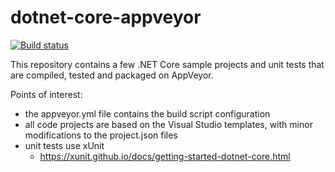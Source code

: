 # dotnet-core-appveyor
[![Build status](https://ci.appveyor.com/api/projects/status/6ntcjnbqnu5wlvmw?svg=true)](https://ci.appveyor.com/project/StevenLiekens/dotnet-core-appveyor)

This repository contains a few .NET Core sample projects and unit tests that are compiled, tested and packaged on AppVeyor.

Points of interest:
 - the appveyor.yml file contains the build script configuration
 - all code projects are based on the Visual Studio templates, with minor modifications to the project.json files
 - unit tests use xUnit
     - https://xunit.github.io/docs/getting-started-dotnet-core.html